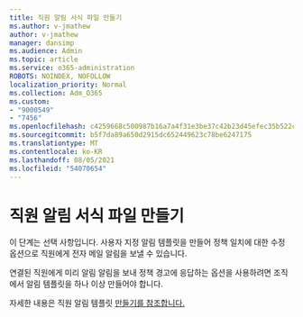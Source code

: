 ```yaml
---
title: 직원 알림 서식 파일 만들기
ms.author: v-jmathew
author: v-jmathew
manager: dansimp
ms.audience: Admin
ms.topic: article
ms.service: o365-administration
ROBOTS: NOINDEX, NOFOLLOW
localization_priority: Normal
ms.collection: Adm_O365
ms.custom:
- "9000549"
- "7456"
ms.openlocfilehash: c4259668c500987b16a7a4f31e3be37c42b23d45efec35b522c95213680299f3
ms.sourcegitcommit: b5f7da89a650d2915dc652449623c78be6247175
ms.translationtype: MT
ms.contentlocale: ko-KR
ms.lasthandoff: 08/05/2021
ms.locfileid: "54070654"
---
```

# <a name="create-employee-notice-templates"></a>직원 알림 서식 파일 만들기

이 단계는 선택 사항입니다. 사용자 지정 알림 템플릿을 만들어 정책 일치에 대한 수정 옵션으로 직원에게 전자 메일 알림을 보낼 수 있습니다.

연결된 직원에게 미리 알림 알림을 보내 정책 경고에 응답하는 옵션을 사용하려면 조직에서 알림 템플릿을 하나 이상 만들어야 합니다.

자세한 내용은 직원 알림 템플릿 [만들기를 참조합니다.](https://go.microsoft.com/fwlink/?linkid=2129080)
